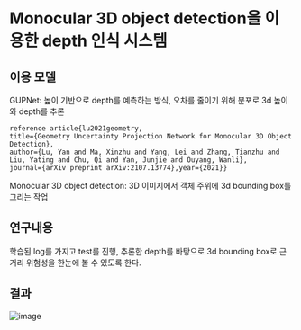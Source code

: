 # Monocular 3D object detection을 이용한 depth 인식 시스템

## 이용 모델

GUPNet:
높이 기반으로 depth를 예측하는 방식, 오차를 줄이기 위해 분포로 3d 높이와 depth를 추론

    reference article{lu2021geometry,
    title={Geometry Uncertainty Projection Network for Monocular 3D Object Detection},
    author={Lu, Yan and Ma, Xinzhu and Yang, Lei and Zhang, Tianzhu and Liu, Yating and Chu, Qi and Yan, Junjie and Ouyang, Wanli},
    journal={arXiv preprint arXiv:2107.13774},year={2021}}

Monocular 3D object detection:
   3D 이미지에서 객체 주위에 3d bounding box를 그리는 작업
   
## 연구내용
학습된 log를 가지고 test를 진행, 추론한 depth를 바탕으로 3d bounding box로 근거리 위험성을 한눈에 볼 수 있도록 한다.


## 결과
![image](https://github.com/eehanseul/project_CSEgrad/assets/129421334/a0c6edc2-2106-41a8-96ae-a7ad9ed081cb)



